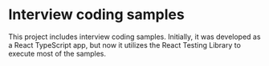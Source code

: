 # Interview coding samples 
This project includes interview coding samples. 
Initially, it was developed as a React TypeScript app, 
but now it utilizes the React Testing Library to execute most of the samples.
